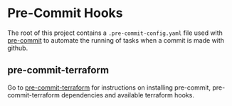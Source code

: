 # Pre-Commit Hooks

The root of this project contains a `.pre-commit-config.yaml` file used with [pre-commit](https://pre-commit.com/) to automate the running of tasks when a commit is made with github.

## pre-commit-terraform

Go to [pre-commit-terraform](https://github.com/antonbabenko/pre-commit-terraform) for instructions on installing pre-commit, pre-commit-terraform dependencies and available terraform hooks.
